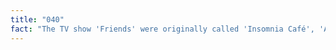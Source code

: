 ```yaml
---
title: "040"
fact: "The TV show 'Friends' were originally called 'Insomnia Café', 'Across the hall' 'Friends Like Us' and 'Six of One' before they landed on the now well known name."
---
```

